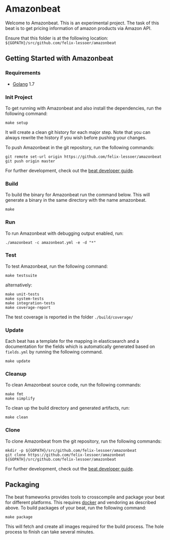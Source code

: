 # Amazonbeat

Welcome to Amazonbeat. This is an experimental project. The task of this beat is to get pricing information of amazon products via Amazon API.

Ensure that this folder is at the following location:
`${GOPATH}/src/github.com/felix-lessoer/amazonbeat`

## Getting Started with Amazonbeat

### Requirements

* [Golang](https://golang.org/dl/) 1.7

### Init Project
To get running with Amazonbeat and also install the
dependencies, run the following command:

```
make setup
```

It will create a clean git history for each major step. Note that you can always rewrite the history if you wish before pushing your changes.

To push Amazonbeat in the git repository, run the following commands:

```
git remote set-url origin https://github.com/felix-lessoer/amazonbeat
git push origin master
```

For further development, check out the [beat developer guide](https://www.elastic.co/guide/en/beats/libbeat/current/new-beat.html).

### Build

To build the binary for Amazonbeat run the command below. This will generate a binary
in the same directory with the name amazonbeat.

```
make
```


### Run

To run Amazonbeat with debugging output enabled, run:

```
./amazonbeat -c amazonbeat.yml -e -d "*"
```


### Test

To test Amazonbeat, run the following command:

```
make testsuite
```

alternatively:
```
make unit-tests
make system-tests
make integration-tests
make coverage-report
```

The test coverage is reported in the folder `./build/coverage/`

### Update

Each beat has a template for the mapping in elasticsearch and a documentation for the fields
which is automatically generated based on `fields.yml` by running the following command.

```
make update
```


### Cleanup

To clean  Amazonbeat source code, run the following commands:

```
make fmt
make simplify
```

To clean up the build directory and generated artifacts, run:

```
make clean
```


### Clone

To clone Amazonbeat from the git repository, run the following commands:

```
mkdir -p ${GOPATH}/src/github.com/felix-lessoer/amazonbeat
git clone https://github.com/felix-lessoer/amazonbeat ${GOPATH}/src/github.com/felix-lessoer/amazonbeat
```


For further development, check out the [beat developer guide](https://www.elastic.co/guide/en/beats/libbeat/current/new-beat.html).


## Packaging

The beat frameworks provides tools to crosscompile and package your beat for different platforms. This requires [docker](https://www.docker.com/) and vendoring as described above. To build packages of your beat, run the following command:

```
make package
```

This will fetch and create all images required for the build process. The hole process to finish can take several minutes.
